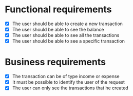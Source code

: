 # Functional requirements

- [x] The user should be able to create a new transaction
- [x] The user should be able to see the balance
- [x] The user should be able to see all the transactions
- [x] The user should be able to see a specific transaction

# Business requirements

- [x] The transaction can be of type income or expense
- [x] It must be possible to identify the user of the request
- [x] The user can only see the transactions that he created